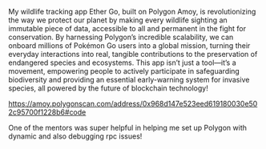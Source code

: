 My wildlife tracking app Ether Go, built on Polygon Amoy, is revolutionizing the way we protect our planet by making every wildlife sighting an immutable piece of data, accessible to all and permanent in the fight for conservation. By harnessing Polygon’s incredible scalability, we can onboard millions of Pokémon Go users into a global mission, turning their everyday interactions into real, tangible contributions to the preservation of endangered species and ecosystems. This app isn’t just a tool—it’s a movement, empowering people to actively participate in safeguarding biodiversity and providing an essential early-warning system for invasive species, all powered by the future of blockchain technology!

https://amoy.polygonscan.com/address/0x968d147e523eed619180030e502c95700f1228b6#code

One of the mentors was super helpful in helping me set up Polygon with dynamic and also debugging rpc issues!